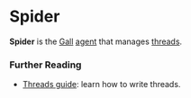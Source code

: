 # Spider

**Spider** is the [Gall](/glossary/gall) [agent](/glossary/agent) that manages [threads](/glossary/thread).

### Further Reading

- [Threads guide](/userspace/threads/tutorials/basics/fundamentals): learn how to write threads.
